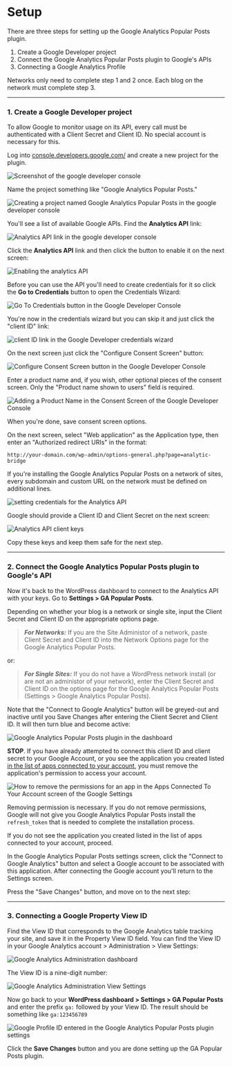 # Setup

There are three steps for setting up the Google Analytics Popular Posts plugin.

 1. Create a Google Developer project
 2. Connect the Google Analytics Popular Posts plugin to Google's APIs
 3. Connecting a Google Analytics Profile

Networks only need to complete step 1 and 2 once. Each blog on the network must
complete step 3.

---

### 1. Create a Google Developer project

To allow Google to monitor usage on its API, every call must be authenticated with a Client Secret and Client ID. No special account is necessary for this.

Log into [console.developers.google.com/](https://console.developers.google.com/) and create a new project for the plugin. 

![Screenshot of the google developer console](img/google-developer-console.png)

Name the project something like "Google Analytics Popular Posts."

![Creating a project named Google Analytics Popular Posts in the google developer console](img/new-google-dev-project.png)

You'll see a list of available Google APIs. Find the **Analytics API** link:

![Analytics API link in the google developer console](img/analytics-api-link.png)

Click the **Analytics API** link and then click the button to enable it on the next screen:

![Enabling the analytics API](img/enable-analytics-api.png)

Before you can use the API you'll need to create credentials for it so click the **Go to Credentials** button to open the Credentials Wizard:

![Go To Credentials button in the Google Developer Console](img/go-to-credentials.png)

You're now in the credentials wizard but you can skip it and just click the "client ID" link:

![client ID link in the Google Developer credentials wizard](img/Credentials-wizard-Google-Analytics.png)

On the next screen just click the "Configure Consent Screen" button:

![Configure Consent Screen button in the Google Developer Console](img/configure-consent-button.png)

Enter a product name and, if you wish, other optional pieces of the consent screen. Only the "Product name shown to users" field is required.

![Adding a Product Name in the Consent Screen of the Google Developer Console](img/ga-popular-posts-credentials-consent-screen.png)

When you're done, save consent screen options.

On the next screen, select "Web application" as the Application type, then enter an "Authorized redirect URIs" in the format: 

	http://your-domain.com/wp-admin/options-general.php?page=analytic-bridge

If you're installing the Google Analytics Popular Posts on a network of sites, every subdomain and custom URL on the network must be defined on additional lines.

![setting credentials for the Analytics API](img/setting-credentials.png)

Google should provide a Client ID and Client Secret on the next screen:

![Analytics API client keys](img/oauth-client-keys.png)

Copy these keys and keep them safe for the next step.

---

### 2. Connect the Google Analytics Popular Posts plugin to Google's API

Now it's back to the WordPress dashboard to connect to the Analytics API with your keys. Go to **Settings > GA Popular Posts**.

Depending on whether your blog is a network or single site, input the Client Secret and Client ID on the appropriate options page.

 > ___For Networks:___ If you are the Site Administor of a network, paste Client Secret and Client ID into the Network Options page for the Google Analytics Popular Posts.

or:

 > ___For Single Sites:___ If you do not have a WordPress network install (or are not an administor of your network), enter the Client Secret and Client ID on the options page for the Google Analytics Popular Posts (Settings > Google Analytics Popular Posts).

 Note that the "Connect to Google Analytics" button will be greyed-out and inactive until you Save Changes after entering the Client Secret and Client ID. It will then turn blue and become active:

![Google Analytics Popular Posts plugin in the dashboard](img/ga-popular-posts-settings.png)

**STOP**. If you have already attempted to connect this client ID and client secret to your Google Account, or you see the application you created listed [in the list of apps connected to your account](https://support.google.com/accounts/answer/3466521?hl=en), you must remove the application's permission to access your account.

![How to remove the permissions for an app in the Apps Connected To Your Account screen of the Google Settings](img/google-account-remove-permissions.png)

Removing permission is necessary. If you do not remove permissions, Google will not give you Google Analytics Popular Posts install the `refresh_token` that is needed to complete the installation process.

If you do not see the application you created listed in the list of apps connected to your account, proceed.

In the Google Analytics Popular Posts settings screen, click the "Connect to Google Analytics" button and select a Google account to be associated with this application. After connecting the Google account you'll return to the Settings screen.

Press the "Save Changes" button, and move on to the next step:

---

### 3.  Connecting a Google Property View ID

 Find the View ID that corresponds to the Google Analytics table tracking your site, and save it in the Property View ID field. You can find the View ID in your Google Analytics account > Administration > View Settings:

![Google Analytics Administration dashboard](img/analytics-admin-dashboard.png)

The View ID is a nine-digit number: 

![Google Analytics Administration View Settings](img/analytics-view-settings.png)

Now go back to your **WordPress dashboard > Settings > GA Popular Posts** and enter the prefix `ga:` followed by your View ID. The result should be something like `ga:123456789`

![Google Profile ID entered in the Google Analytics Popular Posts plugin settings](img/ga-popular-posts-settings-3.png)

Click the **Save Changes** button and you are done setting up the GA Popular Posts plugin.
